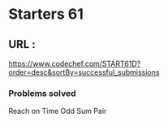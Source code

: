 # Starters 61
## URL : 
https://www.codechef.com/START61D?order=desc&sortBy=successful_submissions

### Problems solved
Reach on Time
Odd Sum Pair